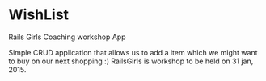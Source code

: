 # WishList
Rails Girls Coaching workshop App

Simple CRUD application that allows us to add a item which we might want to buy on our next shopping :)
RailsGirls is workshop to be held on 31 jan, 2015.
